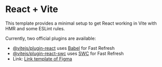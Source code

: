 # React + Vite

This template provides a minimal setup to get React working in Vite with HMR and some ESLint rules.

Currently, two official plugins are available:

- [@vitejs/plugin-react](https://github.com/vitejs/vite-plugin-react/blob/main/packages/plugin-react/README.md) uses [Babel](https://babeljs.io/) for Fast Refresh
- [@vitejs/plugin-react-swc](https://github.com/vitejs/vite-plugin-react-swc) uses [SWC](https://swc.rs/) for Fast Refresh
- Link: <a href ="https://www.figma.com/file/MZ81ZteHqQ0d14jHsz1ndJ/Unique-Multipurpose-Website-Theme?type=design&mode=design&t=WXUvLXE9q5P0DuWC-1">Link template of Figma</a>

